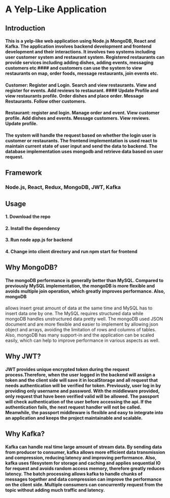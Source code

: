 # A Yelp-Like Application
 
## Introduction 

#### This is a yelp-like web application using Node.js MongoDB, React and Kafka. The application involves backend development and frontend development and their interactions. It involves two systems including user customer system and restaurant system. Registered restaurants can provide services including adding dishes, adding events, messaging  customers etc #### and customers can use the system to view restaurants on map, order foods, message restaurants, join events etc.

#### Customer: Register and Login. Search and view restaurants. View and register for events. Add reviews to restaurant. #### Update Profile and view restaurants profile. Order dishes and place order. Message Restaurants. Follow other customers.

#### Restaurant: register and login. Manage order and event. View customer profile. Add dishes and events. Message  customers. View reviews. Update profile.

#### The system will handle the request based on whether the login user is customer or restaurants. The frontend implementation is used react to maintain current state of user input and send the data to backend. The database implementation uses mongodb and retrieve data based on user request. 

## Framework
### Node.js, React, Redux, MongoDB, JWT, Kafka

## Usage

#### 1. Download the repo
#### 2. Install the dependency
#### 3. Run node app.js for backend
#### 4. Change into client directory and run npm start for frontend

## Why MongoDB?
#### The mongoDB performance is generally better than MySQL. Compared to previously MySQL implementation, the mongoDB is more flexible and avoids multiple join operation, which greatly improves performance. Also, mongoDB 
allows insert great amount of data at the same time and MySQL has to insert data one by one. The MySQL requires structured data while mongoDB handles unstructured data pretty well. The mongoDB used JSON document and are more flexible and easier to implement by allowing json object and arrays, avoiding the limitation of rows and columns of tables. Also, mongoDB has many support-in and the application can be scaled easily, which can help to improve 
performance in various aspects as well.

## Why JWT?
#### JWT provides unique encrypted token during the request process.Therefore, when the user logged in the backend will assign a token and the client side will save it in localStorage and all request that needs authentication will be verified for  token. Previously, user log in by providing only username and password. With the middleware provided, only request that have been verified valid will be allowed. The passport will check authentication of the user before accessing the api. If the authentication fails, the next request handler will not be called. Meanwhile, the passport middleware is flexible and easy to integrate into an application and keeps the project maintainable and scalable.


## Why Kafka?
#### Kafka can handle real time large amount of stream data. By sending data from producer to consumer, kafka allows more efficient data transmission and compression, reducing latency and improving performance. Also, kafka uses filesystem for storage and caching and applies sequential IO for request and avoids random access memory, therefore greatly reduces latency. The batch processing allows kafka to handle chunks of messages together and data compression can  improve the performance on the client side. Multiple consumers can concurrently request from the topic without adding much traffic and latency.

